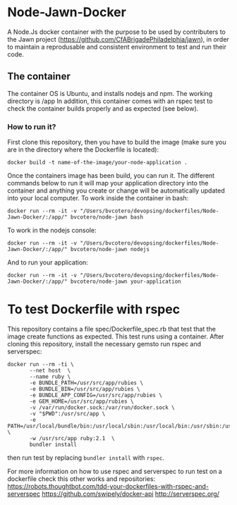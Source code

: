 # Node-Jawn-Docker

A Node.Js docker container with the purpose to be used by contributers to the Jawn project (https://github.com/CfABrigadePhiladelphia/jawn), in order to maintain a reprodusable and consistent environment to test and run their code.

## The container

The container OS is Ubuntu, and installs nodejs and npm. The working directory is /app
In addition, this container comes with an rspec test to check the container builds properly and as expected (see below).

### How to run it?

First clone this repository, then you have to build the image (make sure you are in the directory where the Dockerfile is located):

```docker build -t name-of-the-image/your-node-application .```

Once the containers image has been build, you can run it. The different commands below to run it will map your application directory into the container and anything you create or change will be automatically updated into your local computer.
To work inside the container in bash:

```docker run --rm -it -v "/Users/bvcotero/devopsing/dockerfiles/Node-Jawn-Docker/:/app/" bvcotero/node-jawn bash```

To work in the nodejs console:

```docker run --rm -it -v "/Users/bvcotero/devopsing/dockerfiles/Node-Jawn-Docker/:/app/" bvcotero/node-jawn nodejs```

And to run your application:

```docker run --rm -it -v "/Users/bvcotero/devopsing/dockerfiles/Node-Jawn-Docker/:/app/" bvcotero/node-jawn your-application```


# To test Dockerfile with rspec

This repository contains a file spec/Dockerfile_spec.rb that test that the image create functions as expected.
This test runs using a container.
After cloning this repository, install the necessary gemsto run rspec and serverspec:
```
docker run --rm -ti \
       --net host  \
       --name ruby \
       -e BUNDLE_PATH=/usr/src/app/rubies \
       -e BUNDLE_BIN=/usr/src/app/rubies \
       -e BUNDLE_APP_CONFIG=/usr/src/app/rubies \
       -e GEM_HOME=/usr/src/app/rubies \
       -v /var/run/docker.sock:/var/run/docker.sock \
       -v "$PWD":/usr/src/app \
       -e PATH=/usr/local/bundle/bin:/usr/local/sbin:/usr/local/bin:/usr/sbin:/usr/bin:/sbin:/bin:/usr/src/app:/usr/src/app/rubies \
       -w /usr/src/app ruby:2.1  \
       bundler install
```
then run test by replacing ```bundler install``` with ```rspec```.

For more information on how to use rspec and serverspec to run test on a dockerfile check this other works and repositories:
https://robots.thoughtbot.com/tdd-your-dockerfiles-with-rspec-and-serverspec
https://github.com/swipely/docker-api
http://serverspec.org/




